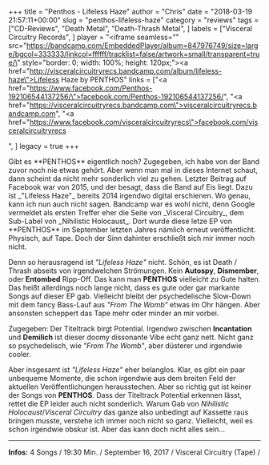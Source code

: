 +++
title = "Penthos - Lifeless Haze"
author = "Chris"
date = "2018-03-19 21:57:11+00:00"
slug = "penthos-lifeless-haze"
category = "reviews"
tags = ["CD-Reviews", "Death Metal", "Death-Thrash Metal", ]
labels = ["Visceral Circuitry Records", ]
player = "<iframe seamless=\"\" src=\"https://bandcamp.com/EmbeddedPlayer/album=847976749/size=large/bgcol=333333/linkcol=ffffff/tracklist=false/artwork=small/transparent=true/\" style=\"border: 0; width: 100%; height: 120px;\"><a href=\"http://visceralcircuitryrecs.bandcamp.com/album/lifeless-haze\">Lifeless Haze by PENTHOS</a></iframe>"
links = ["<a href=\"https://www.facebook.com/Penthos-192106544137256/\">facebook.com/Penthos-192106544137256/</a>", "<a href=\"https://visceralcircuitryrecs.bandcamp.com\">visceralcircuitryrecs.bandcamp.com</a>", "<a href=\"https://www.facebook.com/visceralcircuitryrecs\">facebook.com/visceralcircuitryrecs</a></p>", ]
legacy = true
+++

<p>Gibt es **PENTHOS** eigentlich noch? Zugegeben, ich habe von der Band zuvor noch nie etwas gehört. Aber wenn man mal in dieses Internet schaut, dann scheint da nicht mehr sonderlich viel zu gehen. Letzter Beitrag auf Facebook war von 2015, und der besagt, dass die Band auf Eis liegt. Dazu ist _"Lifeless Haze"_ bereits 2014 irgendwo digital erschienen. Wo genau, kann ich nun auch nicht sagen. Bandcamp war es wohl nicht, denn Google vermeldet als ersten Treffer eher die Seite von _Visceral Circuitry_, dem Sub-Label von _Nihilistic Holocaust_. Dort wurde diese letze EP von **PENTHOS** im September letzten Jahres nämlich erneut veröffentlicht. Physisch, auf Tape. Doch der Sinn dahinter erschließt sich mir immer noch nicht.

Denn so herausragend ist _"Lifeless Haze"_ nicht. Schön, es ist Death / Thrash abseits von irgendwelchen Strömungen. Kein **Autospy**, **Dismember**, oder **Entombed** Ripp-Off. Das kann man **PENTHOS** vielleicht zu Gute halten. Das heißt allerdings noch lange nicht, dass es gute oder gar markante Songs auf dieser EP gab. Vielleicht bleibt der psychedelische Slow-Down mit dem fancy Bass-Lauf aus _"From The Womb"_ etwas im Ohr hängen. Aber ansonsten scheppert das Tape mehr oder minder an mir vorbei.

Zugegeben: Der Titeltrack birgt Potential. Irgendwo zwischen **Incantation** und **Demilich** ist dieser doomy dissonante Vibe echt ganz nett. Nicht ganz so psychedelisch, wie _"From The Womb"_, aber düsterer und irgendwie cooler.

Aber insgesamt ist _"Lifeless Haze"_ eher belanglos. Klar, es gibt ein paar unbequeme Momente, die schon irgendwie aus dem breiten Feld der aktuellen Veröffentlichungen herausstechen. Aber so richtig gut ist keiner der Songs von **PENTHOS**. Dass der Titeltrack Potential erkennen lässt, rettet die EP leider auch nicht sonderlich. Warum Gab von _Nihilistic Holocaust_/_Visceral Circuitry_ das ganze also unbedingt auf Kassette raus bringen musste, verstehe ich immer noch nicht so ganz. Vielleicht, weil es schon irgendwie obskur ist. Aber das kann doch nicht alles sein...





---
**Infos:**
4 Songs / 19:30 Min. / 
September 16, 2017 / Visceral Circuitry (Tape) / 
